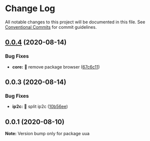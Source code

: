 # Change Log

All notable changes to this project will be documented in this file.
See [Conventional Commits](https://conventionalcommits.org) for commit guidelines.

## [0.0.4](https://github.com/willin/uua/compare/v0.0.3...v0.0.4) (2020-08-14)


### Bug Fixes

* **core:** :bug: remove package browser ([67c6c11](https://github.com/willin/uua/commit/67c6c11487dc3883f59f1107084c4f85616913fb))





## 0.0.3 (2020-08-14)


### Bug Fixes

* **ip2c:** :art: split ip2c ([10b56ee](https://github.com/willin/uua/commit/10b56ee4503cb7e5e056fdd7be0b506b689f033c))





## 0.0.1 (2020-08-10)

**Note:** Version bump only for package uua
